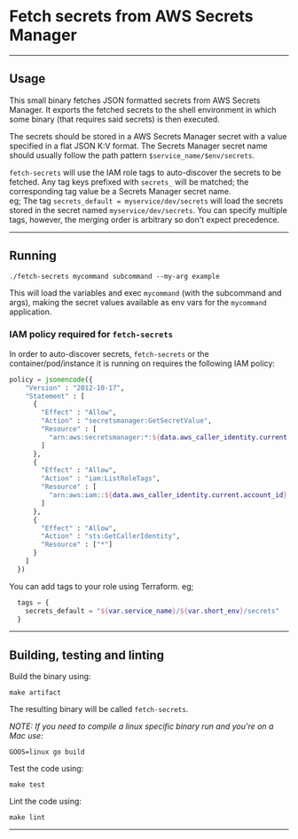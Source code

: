 # Fetch secrets from AWS Secrets Manager

---

## Usage

This small binary fetches JSON formatted secrets from AWS Secrets Manager.
It exports the fetched secrets to the shell environment in which some binary (that requires said secrets) is then executed.

The secrets should be stored in a AWS Secrets Manager secret with a value specified in a flat JSON K:V format.
The Secrets Manager secret name should usually follow the path pattern `$service_name/$env/secrets`.  


`fetch-secrets` will use the IAM role tags to auto-discover the secrets to be fetched.
Any tag keys prefixed with `secrets_` will be matched; the corresponding tag value be a Secrets Manager secret name.  
eg; The tag `secrets_default = myservice/dev/secrets` will load the secrets stored in the secret named `myservice/dev/secrets`. 
You can specify multiple tags, however, the merging order is arbitrary so don't expect precedence.

---

## Running

```shell
./fetch-secrets mycommand subcommand --my-arg example
```
This will load the variables and exec `mycommand` (with the subcommand and args), making the secret values available as env vars for the `mycommand` application.

###  IAM policy required for `fetch-secrets`

In order to auto-discover secrets, `fetch-secrets` or the container/pod/instance it is running on requires the following IAM policy:  
```terraform
policy = jsonencode({
    "Version" : "2012-10-17",
    "Statement" : [
      {
        "Effect" : "Allow",
        "Action" : "secretsmanager:GetSecretValue",
        "Resource" : [
          "arn:aws:secretsmanager:*:${data.aws_caller_identity.current.account_id}:secret:${var.service_name}/${var.short_env}/*"
        ]
      },
      {
        "Effect" : "Allow",
        "Action" : "iam:ListRoleTags",
        "Resource" : [
          "arn:aws:iam::${data.aws_caller_identity.current.account_id}:role/${local.role_name}"
        ]
      },
      {
        "Effect" : "Allow",
        "Action" : "sts:GetCallerIdentity",
        "Resource" : ["*"]
      }
    ]
  })

```

You can add tags to your role using Terraform.  eg;
```terraform
  tags = {
    secrets_default = "${var.service_name}/${var.short_env}/secrets"
  }
```

---

## Building, testing and linting

Build the binary using:  
```shell
make artifact
```
The resulting binary will be called `fetch-secrets`.

_NOTE: If you need to compile a linux specific binary run and you're on a Mac use:_
```shell
GOOS=linux go build
```

Test the code using:
```shell
make test
```

Lint the code using:
```shell
make lint
```

---